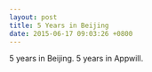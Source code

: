 ```yaml
---
layout: post
title: 5 Years in Beijing
date: 2015-06-17 09:03:26 +0800
---
```


5 years in Beijing. 5 years in Appwill.
